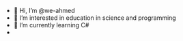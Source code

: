 - 👋 Hi, I’m @we-ahmed
- 👀 I’m interested in education in science and programming
- 🌱 I’m currently learning C#
- 
<!---
we-ahmed/we-ahmed is a ✨ special ✨ repository because its `README.md` (this file) appears on your GitHub profile.
You can click the Preview link to take a look at your changes.
--->
